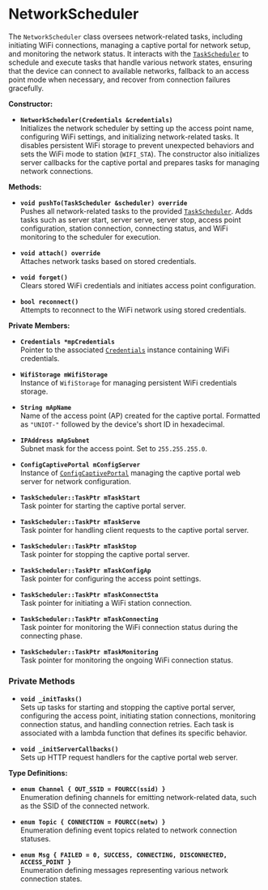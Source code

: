 # NetworkScheduler

The `NetworkScheduler` class oversees network-related tasks, including initiating WiFi connections, managing a captive portal for network setup, and monitoring the network status. It interacts with the [`TaskScheduler`](../scheduler/taskscheduler.md) to schedule and execute tasks that handle various network states, ensuring that the device can connect to available networks, fallback to an access point mode when necessary, and recover from connection failures gracefully.

**Constructor:**

* **`NetworkScheduler(Credentials &credentials)`**\
  Initializes the network scheduler by setting up the access point name, configuring WiFi settings, and initializing network-related tasks. It disables persistent WiFi storage to prevent unexpected behaviors and sets the WiFi mode to station (`WIFI_STA`). The constructor also initializes server callbacks for the captive portal and prepares tasks for managing network connections.

**Methods:**

* **`void pushTo(TaskScheduler &scheduler) override`**\
  Pushes all network-related tasks to the provided [`TaskScheduler`](../scheduler/taskscheduler.md). Adds tasks such as server start, server serve, server stop, access point configuration, station connection, connecting status, and WiFi monitoring to the scheduler for execution.

* **`void attach() override`**\
  Attaches network tasks based on stored credentials.

* **`void forget()`**\
  Clears stored WiFi credentials and initiates access point configuration.

* **`bool reconnect()`**\
  Attempts to reconnect to the WiFi network using stored credentials.

**Private Members:**

* **`Credentials *mpCredentials`**\
  Pointer to the associated [`Credentials`](../credentials.md) instance containing WiFi credentials.

* **`WifiStorage mWifiStorage`**\
  Instance of `WifiStorage` for managing persistent WiFi credentials storage.

* **`String mApName`**\
  Name of the access point (AP) created for the captive portal. Formatted as `"UNIOT-"` followed by the device's short ID in hexadecimal.

* **`IPAddress mApSubnet`**\
  Subnet mask for the access point. Set to `255.255.255.0`.

* **`ConfigCaptivePortal mConfigServer`**\
  Instance of [`ConfigCaptivePortal`](configcaptiveportal.md) managing the captive portal web server for network configuration.

* **`TaskScheduler::TaskPtr mTaskStart`**\
  Task pointer for starting the captive portal server.

* **`TaskScheduler::TaskPtr mTaskServe`**\
  Task pointer for handling client requests to the captive portal server.

* **`TaskScheduler::TaskPtr mTaskStop`**\
  Task pointer for stopping the captive portal server.

* **`TaskScheduler::TaskPtr mTaskConfigAp`**\
  Task pointer for configuring the access point settings.

* **`TaskScheduler::TaskPtr mTaskConnectSta`**\
  Task pointer for initiating a WiFi station connection.

* **`TaskScheduler::TaskPtr mTaskConnecting`**\
  Task pointer for monitoring the WiFi connection status during the connecting phase.

* **`TaskScheduler::TaskPtr mTaskMonitoring`**\
  Task pointer for monitoring the ongoing WiFi connection status.

### Private Methods

* **`void _initTasks()`**\
  Sets up tasks for starting and stopping the captive portal server, configuring the access point, initiating station connections, monitoring connection status, and handling connection retries. Each task is associated with a lambda function that defines its specific behavior.

* **`void _initServerCallbacks()`**\
  Sets up HTTP request handlers for the captive portal web server.

**Type Definitions:**

* **`enum Channel { OUT_SSID = FOURCC(ssid) }`**\
  Enumeration defining channels for emitting network-related data, such as the SSID of the connected network.

* **`enum Topic { CONNECTION = FOURCC(netw) }`**\
  Enumeration defining event topics related to network connection statuses.

* **`enum Msg { FAILED = 0, SUCCESS, CONNECTING, DISCONNECTED, ACCESS_POINT }`**\
  Enumeration defining messages representing various network connection states.
